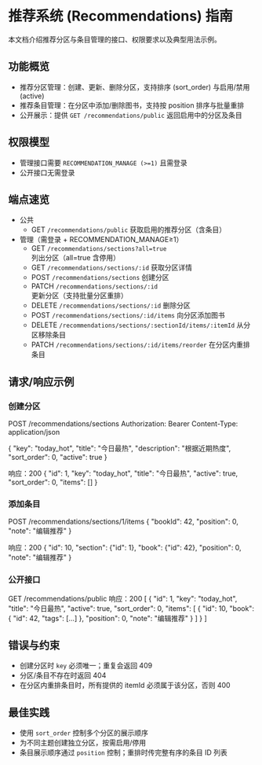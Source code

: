 # 推荐系统 (Recommendations) 指南

本文档介绍推荐分区与条目管理的接口、权限要求以及典型用法示例。

## 功能概览

- 推荐分区管理：创建、更新、删除分区，支持排序 (sort_order) 与启用/禁用 (active)
- 推荐条目管理：在分区中添加/删除图书，支持按 position 排序与批量重排
- 公开展示：提供 `GET /recommendations/public` 返回启用中的分区及条目

## 权限模型

- 管理接口需要 `RECOMMENDATION_MANAGE (>=1)` 且需登录
- 公开接口无需登录

## 端点速览

- 公共
  - GET `/recommendations/public` 获取启用的推荐分区（含条目）
- 管理（需登录 + RECOMMENDATION_MANAGE≥1）
  - GET `/recommendations/sections?all=true` 列出分区（all=true 含停用）
  - GET `/recommendations/sections/:id` 获取分区详情
  - POST `/recommendations/sections` 创建分区
  - PATCH `/recommendations/sections/:id` 更新分区（支持批量分区重排）
  - DELETE `/recommendations/sections/:id` 删除分区
  - POST `/recommendations/sections/:id/items` 向分区添加图书
  - DELETE `/recommendations/sections/:sectionId/items/:itemId` 从分区移除条目
  - PATCH `/recommendations/sections/:id/items/reorder` 在分区内重排条目

## 请求/响应示例

### 创建分区

POST /recommendations/sections
Authorization: Bearer <token>
Content-Type: application/json

{
  "key": "today_hot",
  "title": "今日最热",
  "description": "根据近期热度",
  "sort_order": 0,
  "active": true
}

响应：200
{
  "id": 1,
  "key": "today_hot",
  "title": "今日最热",
  "active": true,
  "sort_order": 0,
  "items": []
}

### 添加条目

POST /recommendations/sections/1/items
{
  "bookId": 42,
  "position": 0,
  "note": "编辑推荐"
}

响应：200
{
  "id": 10,
  "section": {"id": 1},
  "book": {"id": 42},
  "position": 0,
  "note": "编辑推荐"
}

### 公开接口

GET /recommendations/public
响应：200
[
  {
    "id": 1,
    "key": "today_hot",
    "title": "今日最热",
    "active": true,
    "sort_order": 0,
    "items": [
      { "id": 10, "book": { "id": 42, "tags": [...] }, "position": 0, "note": "编辑推荐" }
    ]
  }
]

## 错误与约束

- 创建分区时 `key` 必须唯一；重复会返回 409
- 分区/条目不存在时返回 404
- 在分区内重排条目时，所有提供的 itemId 必须属于该分区，否则 400

## 最佳实践

- 使用 `sort_order` 控制多个分区的展示顺序
- 为不同主题创建独立分区，按需启用/停用
- 条目展示顺序通过 `position` 控制；重排时传完整有序的条目 ID 列表
